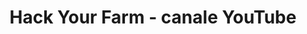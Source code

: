 ---
title: "Hack Your Farm - canale YouTube"
layout: "redirect"
redirect_url: "https://youtube.com/@hackyourfarm?feature=shared"
description: "Iscriviti al canale YouTube di Hack Your Farm!"
delay: 0
---